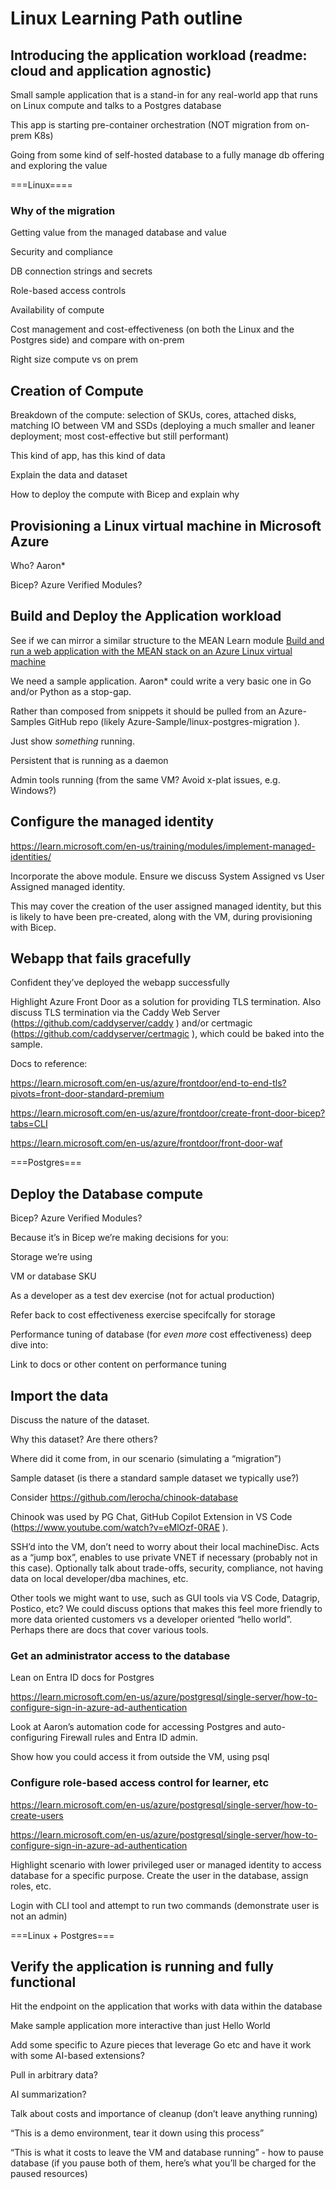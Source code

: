 # Linux Learning Path outline 

 

## Introducing the application workload (readme: cloud and application agnostic) 

Small sample application that is a stand-in for any real-world app that runs on Linux compute and talks to a Postgres database 

This app is starting pre-container orchestration (NOT migration from on-prem K8s) 

Going from some kind of self-hosted database to a fully manage db offering and exploring the value 

 

===Linux==== 

 

### Why of the migration 

Getting value from the managed database and value 

Security and compliance 

DB connection strings and secrets 

Role-based access controls	 

Availability of compute 

Cost management and cost-effectiveness (on both the Linux and the Postgres side) and compare with on-prem 

Right size compute vs on prem 

 

## Creation of Compute  

Breakdown of the compute: selection of SKUs, cores, attached disks, matching IO between VM and SSDs (deploying a much smaller and leaner deployment; most cost-effective but still performant) 

This kind of app, has this kind of data 

Explain the data and dataset 

How to deploy the compute with Bicep and explain why  

 

## Provisioning a Linux virtual machine in Microsoft Azure 

Who? Aaron* 

Bicep? Azure Verified Modules? 

 

## Build and Deploy the Application workload 

See if we can mirror a similar structure to the MEAN Learn module [Build and run a web application with the MEAN stack on an Azure Linux virtual machine](https://learn.microsoft.com/en-us/training/modules/build-a-web-app-with-mean-on-a-linux-vm/ ) 

We need a sample application. Aaron* could write a very basic one in Go and/or Python as a stop-gap. 

Rather than composed from snippets it should be pulled from an Azure-Samples GitHub repo (likely Azure-Sample/linux-postgres-migration ). 

Just show _something_ running. 

Persistent that is running as a daemon  

Admin tools running (from the same VM? Avoid x-plat issues, e.g. Windows?) 

 

## Configure the managed identity 

https://learn.microsoft.com/en-us/training/modules/implement-managed-identities/  

Incorporate the above module. Ensure we discuss System Assigned vs User Assigned managed identity. 

This may cover the creation of the user assigned managed identity, but this is likely to have been pre-created, along with the VM, during provisioning with Bicep. 

 

## Webapp that fails gracefully 

Confident they’ve deployed the webapp successfully 

Highlight Azure Front Door as a solution for providing TLS termination. Also discuss TLS termination via the Caddy Web Server (https://github.com/caddyserver/caddy ) and/or certmagic (https://github.com/caddyserver/certmagic ), which could be baked into the sample. 

Docs to reference:  

https://learn.microsoft.com/en-us/azure/frontdoor/end-to-end-tls?pivots=front-door-standard-premium 

https://learn.microsoft.com/en-us/azure/frontdoor/create-front-door-bicep?tabs=CLI 

https://learn.microsoft.com/en-us/azure/frontdoor/front-door-waf 

 

===Postgres=== 

## Deploy the Database compute 

Bicep? Azure Verified Modules? 

Because it’s in Bicep we’re making decisions for you: 

Storage we’re using 

VM or database SKU 

As a developer as a test dev exercise (not for actual production) 

Refer back to cost effectiveness exercise specifcally for storage 

Performance tuning of database (for _even more_ cost effectiveness) deep dive into: 

Link to docs or other content on performance tuning 

 

## Import the data 

Discuss the nature of the dataset. 

Why this dataset? Are there others? 

Where did it come from, in our scenario (simulating a “migration”) 

Sample dataset (is there a standard sample dataset we typically use?) 

Consider https://github.com/lerocha/chinook-database 

Chinook was used by PG Chat, GitHub Copilot Extension in VS Code (https://www.youtube.com/watch?v=eMlOzf-0RAE ). 

SSH’d into the VM, don’t need to worry about their local machineDisc. Acts as a “jump box”, enables to use private VNET if necessary (probably not in this case). Optionally talk about trade-offs, security, compliance, not having data on local developer/dba machines, etc. 

Other tools we might want to use, such as GUI tools via VS Code, Datagrip, Postico, etc? We could discuss options that makes this feel more friendly to more data oriented customers vs a developer oriented “hello world”. Perhaps there are docs that cover various tools. 

 

### Get an administrator access to the database 

Lean on Entra ID docs for Postgres 

https://learn.microsoft.com/en-us/azure/postgresql/single-server/how-to-configure-sign-in-azure-ad-authentication 

Look at Aaron’s automation code for accessing Postgres and auto-configuring Firewall rules and Entra ID admin. 

Show how you could access it from outside the VM, using psql 

 

### Configure role-based access control for learner, etc 

https://learn.microsoft.com/en-us/azure/postgresql/single-server/how-to-create-users  

https://learn.microsoft.com/en-us/azure/postgresql/single-server/how-to-configure-sign-in-azure-ad-authentication  

Highlight scenario with lower privileged user or managed identity to access database for a specific purpose. Create the user in the database, assign roles, etc. 

Login with CLI tool and attempt to run two commands (demonstrate user is not an admin) 

 

===Linux + Postgres=== 

## Verify the application is running and fully functional 

Hit the endpoint on the application that works with data within the database 

Make sample application more interactive than just Hello World 

Add some specific to Azure pieces that leverage Go etc and have it work with some AI-based extensions? 

Pull in arbitrary data? 

AI summarization? 

Talk about costs and importance of cleanup (don’t leave anything running)  

“This is a demo environment, tear it down using this process” 

“This is what it costs to leave the VM and database running” - how to pause database (if you pause both of them, here’s what you’ll be charged for the paused resources) 
